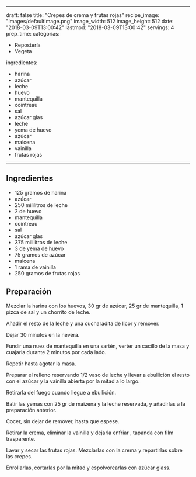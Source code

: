 
---
draft: false
title: "Crepes de crema y frutas rojas"
recipe_image: "images/defaultImage.png"
image_width: 512
image_height: 512
date: "2018-03-09T13:00:42"
lastmod: "2018-03-09T13:00:42"
servings: 4
prep_time: 
categorias:
  - Repostería
  - Vegeta

ingredientes:
  - harina
  - azúcar
  - leche
  - huevo
  - mantequilla
  - cointreau
  - sal
  - azúcar glas
  - leche
  - yema de huevo
  - azúcar
  - maicena
  - vainilla
  - frutas rojas
---

## Ingredientes
- 125 gramos de harina
- azúcar
- 250 mililitros de leche
- 2  de huevo
- mantequilla
- cointreau
- sal
- azúcar glas
- 375 mililitros de leche
- 3  de yema de huevo
- 75 gramos de azúcar
- maicena
- 1 rama de vainilla
- 250 gramos de frutas rojas

## Preparación
Mezclar la harina con los huevos, 30 gr de azúcar, 25 gr de mantequilla, 1 pizca de sal y un chorrito de leche.

Añadir el resto de la leche y una cucharadita de licor y remover.

Dejar 30 minutos en la nevera.

Fundir una nuez de mantequilla en una sartén, verter un cacillo de la masa y cuajarla durante 2 minutos por cada lado.

Repetir hasta agotar la masa.



Preparar el relleno reservando 1/2 vaso de leche y llevar a ebullición el resto con el azúcar y la vainilla abierta por la mitad a lo largo.

Retirarla del fuego cuando llegue a ebullición.

Batir las yemas con 25 gr de maizena y la leche reservada, y añadirlas a la preparación anterior.

Cocer, sin dejar de remover, hasta que espese.

Retirar la crema, eliminar la vainilla y dejarla enfriar , tapanda con film trasparente.

Lavar y secar las frutas rojas. Mezclarlas con la crema y repartirlas sobre las crepes.

Enrollarlas, cortarlas por la mitad y espolvorearlas con azúcar glass.


